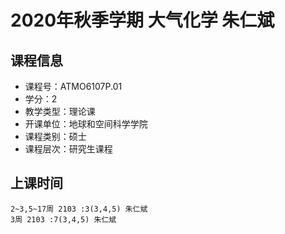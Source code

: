 # 2020年秋季学期 大气化学 朱仁斌






## 课程信息

- 课程号：ATMO6107P.01
- 学分：2
- 教学类型：理论课
- 开课单位：地球和空间科学学院
- 课程类别：硕士
- 课程层次：研究生课程

## 上课时间

```
2~3,5~17周 2103 :3(3,4,5) 朱仁斌
3周 2103 :7(3,4,5) 朱仁斌
```

